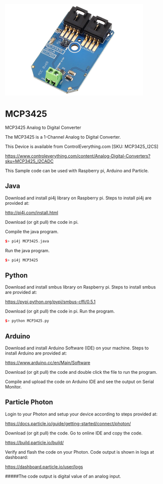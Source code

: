 [![MCP3425](MCP3425_I2CADC.png)](https://www.controleverything.com/content/Analog-Digital-Converters?sku=MCP3425_I2CADC)
# MCP3425
MCP3425 Analog to Digital Converter

The MCP3425 is a 1-Channel Analog to Digital Converter.

This Device is available from ControlEverything.com [SKU: MCP3425_I2CS]

https://www.controleverything.com/content/Analog-Digital-Converters?sku=MCP3425_I2CADC

This Sample code can be used with Raspberry pi, Arduino and Particle.

## Java
Download and install pi4j library on Raspberry pi. Steps to install pi4j are provided at:

http://pi4j.com/install.html

Download (or git pull) the code in pi.

Compile the java program.
```cpp
$> pi4j MCP3425.java
```

Run the java program.
```cpp
$> pi4j MCP3425
```

## Python
Download and install smbus library on Raspberry pi. Steps to install smbus are provided at:

https://pypi.python.org/pypi/smbus-cffi/0.5.1

Download (or git pull) the code in pi. Run the program.

```cpp
$> python MCP3425.py
```

## Arduino
Download and install Arduino Software (IDE) on your machine. Steps to install Arduino are provided at:

https://www.arduino.cc/en/Main/Software

Download (or git pull) the code and double click the file to run the program.

Compile and upload the code on Arduino IDE and see the output on Serial Monitor.


## Particle Photon

Login to your Photon and setup your device according to steps provided at:

https://docs.particle.io/guide/getting-started/connect/photon/

Download (or git pull) the code. Go to online IDE and copy the code.

https://build.particle.io/build/

Verify and flash the code on your Photon. Code output is shown in logs at dashboard:

https://dashboard.particle.io/user/logs

#####The code output is digital value of an analog input.
